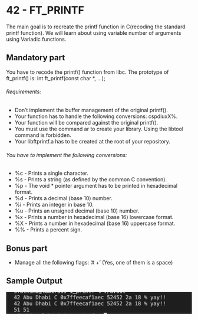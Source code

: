 # 42 - FT_PRINTF

The main goal is to recreate the printf function in C(recoding the standard printf function). We will learn about using variable number of arguments using Variadic functions.

## **Mandatory part**
You have to recode the printf() function from libc.
The prototype of ft_printf() is:
  int ft_printf(const char *, ...);
  
###### Requirements:
* Don’t implement the buffer management of the original printf().
* Your function has to handle the following conversions: cspdiuxX%.
* Your function will be compared against the original printf().
* You must use the command ar to create your library. Using the libtool command is forbidden.
* Your libftprintf.a has to be created at the root of your repository.

###### You have to implement the following conversions:
* %c - Prints a single character.
* %s - Prints a string (as defined by the common C convention).
* %p - The void * pointer argument has to be printed in hexadecimal format.
* %d - Prints a decimal (base 10) number.
* %i - Prints an integer in base 10.
* %u - Prints an unsigned decimal (base 10) number.
* %x - Prints a number in hexadecimal (base 16) lowercase format.
* %X - Prints a number in hexadecimal (base 16) uppercase format.
* %% - Prints a percent sign.

## **Bonus part**
*  Manage all the following flags: ’# +’ (Yes, one of them is a space) 

## **Sample Output**
![output](https://github.com/Sumi111/ft_printf/blob/main/Sample%20output.png)
